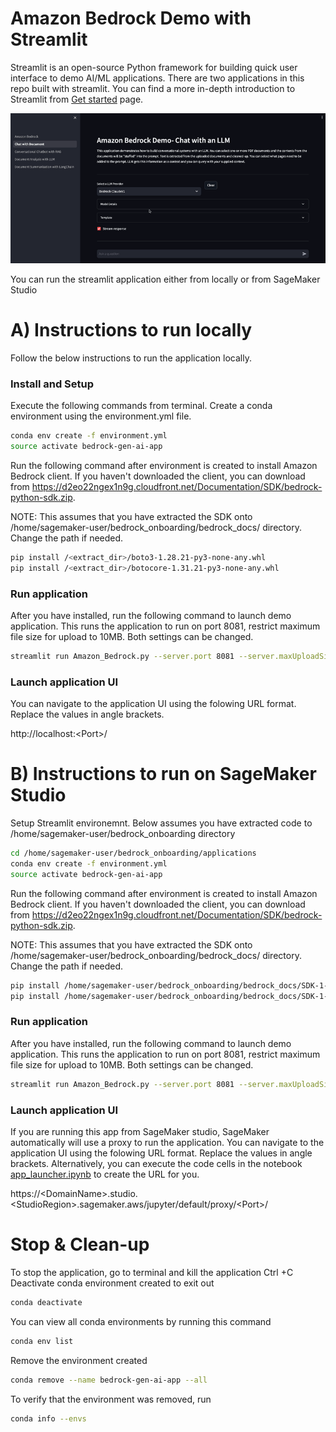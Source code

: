 # Amazon Bedrock Demo with Streamlit

Streamlit is an open-source Python framework for building quick user interface to demo AI/ML applications. There are two applications in this repo built with streamlit. 
You can find a more in-depth introduction to Streamlit from [Get started](https://docs.streamlit.io/library/get-started) page.


<img src="images/chat-with-doc.gif" alt="Streamlit application" style="width: 750px;"/>

You can run the streamlit application either from locally or from SageMaker Studio 


# A) Instructions to run locally
Follow the below instructions to run the application locally. 

### Install and Setup
Execute the following commands from terminal. Create a conda environment using the environment.yml file. 

``` bash
conda env create -f environment.yml
source activate bedrock-gen-ai-app
```

Run the following command after environment is created to install Amazon Bedrock client. If you haven't downloaded the client, you can download from https://d2eo22ngex1n9g.cloudfront.net/Documentation/SDK/bedrock-python-sdk.zip.

NOTE: 
This assumes that you have extracted the SDK onto /home/sagemaker-user/bedrock_onboarding/bedrock_docs/ directory. Change the path if needed. 

```bash
pip install /<extract_dir>/boto3-1.28.21-py3-none-any.whl
pip install /<extract_dir>/botocore-1.31.21-py3-none-any.whl
```

### Run application 
After you have installed, run the following command to launch demo application. This runs the application to run on port 8081, restrict maximum file size for upload to 10MB. Both settings can be changed.

```bash
streamlit run Amazon_Bedrock.py --server.port 8081 --server.maxUploadSize 10
```

### Launch application UI
You can navigate to the application UI using the folowing URL format. Replace the values in angle brackets. 

http://localhost:&lt;Port&gt;/


# B) Instructions to run on SageMaker Studio
Setup Streamlit environemnt. Below assumes you have extracted code to /home/sagemaker-user/bedrock_onboarding directory

```bash
cd /home/sagemaker-user/bedrock_onboarding/applications
conda env create -f environment.yml
source activate bedrock-gen-ai-app
```
Run the following command after environment is created to install Amazon Bedrock client. If you haven't downloaded the client, you can download from https://d2eo22ngex1n9g.cloudfront.net/Documentation/SDK/bedrock-python-sdk.zip.

NOTE: 
This assumes that you have extracted the SDK onto /home/sagemaker-user/bedrock_onboarding/bedrock_docs/ directory. Change the path if needed. 

```bash
pip install /home/sagemaker-user/bedrock_onboarding/bedrock_docs/SDK-1-28/boto3-1.28.21-py3-none-any.whl
pip install /home/sagemaker-user/bedrock_onboarding/bedrock_docs/SDK-1-28/botocore-1.31.21-py3-none-any.whl
```

### Run application 
After you have installed, run the following command to launch demo application. This runs the application to run on port 8081, restrict maximum file size for upload to 10MB. Both settings can be changed.

```bash
streamlit run Amazon_Bedrock.py --server.port 8081 --server.maxUploadSize 10
```

### Launch application UI
If you are running this app from SageMaker studio, SageMaker automatically will use a proxy to run the application. You can navigate to the application UI using the folowing URL format. Replace the values in angle brackets. Alternatively, you can execute the code cells in the notebook [app_launcher.ipynb](app_launcher.ipynb) to create the URL for you.

https://&lt;DomainName&gt;.studio.&lt;StudioRegion&gt;.sagemaker.aws/jupyter/default/proxy/&lt;Port&gt;/




# Stop & Clean-up
To stop the application, go to terminal and kill the application Ctrl +C
Deactivate conda environment created to exit out

```bash
conda deactivate 
```

You can view all conda environments by running this command
```bash
conda env list
```

Remove the environment created

```bash
conda remove --name bedrock-gen-ai-app --all
```

To verify that the environment was removed, run
```bash
conda info --envs
```